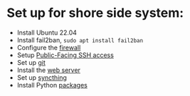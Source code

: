 # Set up for shore side system:

- Install Ubuntu 22.04
- Install fail2ban, `sudo apt install fail2ban`
- Configure the [firewall](Shore.firewall.md)
- Setup [Public-Facing SSH access](Shore.SSH.md)
- Set up [git](git.md)
- Install the [web server](Shore.webserver.md)
- Set up [syncthing](syncthing.md)
- Install Python [packages](python.packages.md)
